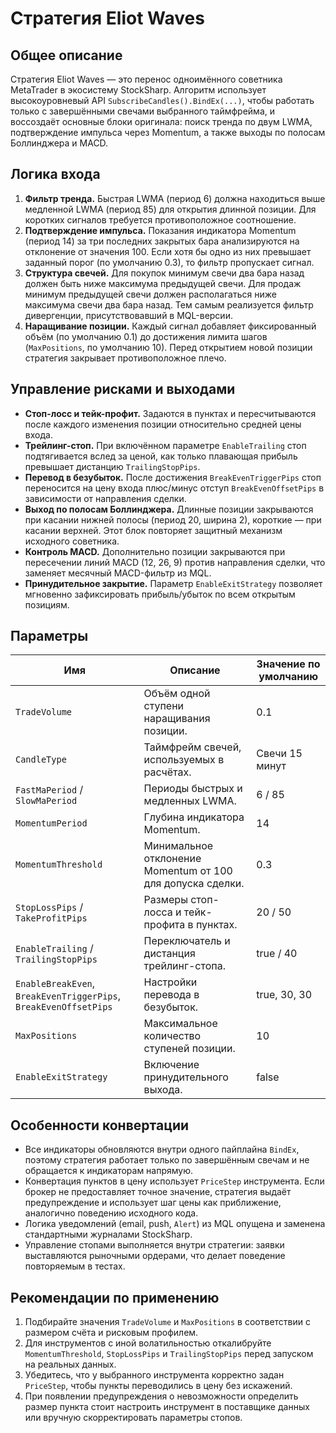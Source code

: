 # Стратегия Eliot Waves

## Общее описание

Стратегия Eliot Waves — это перенос одноимённого советника MetaTrader в экосистему StockSharp. Алгоритм использует высокоуровневый API `SubscribeCandles().BindEx(...)`, чтобы работать только с завершёнными свечами выбранного таймфрейма, и воссоздаёт основные блоки оригинала: поиск тренда по двум LWMA, подтверждение импульса через Momentum, а также выходы по полосам Боллинджера и MACD.

## Логика входа

1. **Фильтр тренда.** Быстрая LWMA (период 6) должна находиться выше медленной LWMA (период 85) для открытия длинной позиции. Для коротких сигналов требуется противоположное соотношение.
2. **Подтверждение импульса.** Показания индикатора Momentum (период 14) за три последних закрытых бара анализируются на отклонение от значения 100. Если хотя бы одно из них превышает заданный порог (по умолчанию 0.3), то фильтр пропускает сигнал.
3. **Структура свечей.** Для покупок минимум свечи два бара назад должен быть ниже максимума предыдущей свечи. Для продаж минимум предыдущей свечи должен располагаться ниже максимума свечи два бара назад. Тем самым реализуется фильтр дивергенции, присутствовавший в MQL-версии.
4. **Наращивание позиции.** Каждый сигнал добавляет фиксированный объём (по умолчанию 0.1) до достижения лимита шагов (`MaxPositions`, по умолчанию 10). Перед открытием новой позиции стратегия закрывает противоположное плечо.

## Управление рисками и выходами

- **Стоп-лосс и тейк-профит.** Задаются в пунктах и пересчитываются после каждого изменения позиции относительно средней цены входа.
- **Трейлинг-стоп.** При включённом параметре `EnableTrailing` стоп подтягивается вслед за ценой, как только плавающая прибыль превышает дистанцию `TrailingStopPips`.
- **Перевод в безубыток.** После достижения `BreakEvenTriggerPips` стоп переносится на цену входа плюс/минус отступ `BreakEvenOffsetPips` в зависимости от направления сделки.
- **Выход по полосам Боллинджера.** Длинные позиции закрываются при касании нижней полосы (период 20, ширина 2), короткие — при касании верхней. Этот блок повторяет защитный механизм исходного советника.
- **Контроль MACD.** Дополнительно позиции закрываются при пересечении линий MACD (12, 26, 9) против направления сделки, что заменяет месячный MACD-фильтр из MQL.
- **Принудительное закрытие.** Параметр `EnableExitStrategy` позволяет мгновенно зафиксировать прибыль/убыток по всем открытым позициям.

## Параметры

| Имя | Описание | Значение по умолчанию |
| --- | --- | --- |
| `TradeVolume` | Объём одной ступени наращивания позиции. | 0.1 |
| `CandleType` | Таймфрейм свечей, используемых в расчётах. | Свечи 15 минут |
| `FastMaPeriod` / `SlowMaPeriod` | Периоды быстрых и медленных LWMA. | 6 / 85 |
| `MomentumPeriod` | Глубина индикатора Momentum. | 14 |
| `MomentumThreshold` | Минимальное отклонение Momentum от 100 для допуска сделки. | 0.3 |
| `StopLossPips` / `TakeProfitPips` | Размеры стоп-лосса и тейк-профита в пунктах. | 20 / 50 |
| `EnableTrailing` / `TrailingStopPips` | Переключатель и дистанция трейлинг-стопа. | true / 40 |
| `EnableBreakEven`, `BreakEvenTriggerPips`, `BreakEvenOffsetPips` | Настройки перевода в безубыток. | true, 30, 30 |
| `MaxPositions` | Максимальное количество ступеней позиции. | 10 |
| `EnableExitStrategy` | Включение принудительного выхода. | false |

## Особенности конвертации

- Все индикаторы обновляются внутри одного пайплайна `BindEx`, поэтому стратегия работает только по завершённым свечам и не обращается к индикаторам напрямую.
- Конвертация пунктов в цену использует `PriceStep` инструмента. Если брокер не предоставляет точное значение, стратегия выдаёт предупреждение и использует шаг цены как приближение, аналогично поведению исходного кода.
- Логика уведомлений (email, push, `Alert`) из MQL опущена и заменена стандартными журналами StockSharp.
- Управление стопами выполняется внутри стратегии: заявки выставляются рыночными ордерами, что делает поведение повторяемым в тестах.

## Рекомендации по применению

1. Подбирайте значения `TradeVolume` и `MaxPositions` в соответствии с размером счёта и рисковым профилем.
2. Для инструментов с иной волатильностью откалибруйте `MomentumThreshold`, `StopLossPips` и `TrailingStopPips` перед запуском на реальных данных.
3. Убедитесь, что у выбранного инструмента корректно задан `PriceStep`, чтобы пункты переводились в цену без искажений.
4. При появлении предупреждения о невозможности определить размер пункта стоит настроить инструмент в поставщике данных или вручную скорректировать параметры стопов.

